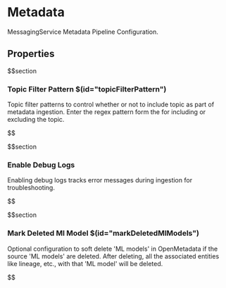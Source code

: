 # Metadata

MessagingService Metadata Pipeline Configuration.

## Properties

$$section

### Topic Filter Pattern $(id="topicFilterPattern")

Topic filter patterns to control whether or not to include topic as part of metadata ingestion. Enter the regex pattern form the for including or excluding the topic.

$$

$$section

### Enable Debug Logs

Enabling debug logs tracks error messages during ingestion for troubleshooting.

$$

$$section

### Mark Deleted Ml Model $(id="markDeletedMlModels")

Optional configuration to soft delete 'ML models' in OpenMetadata if the source 'ML models' are deleted. After deleting, all the associated entities like lineage, etc., with that 'ML model' will be deleted.

$$
